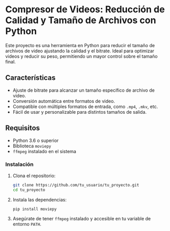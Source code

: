 # Compresor de Videos: Reducción de Calidad y Tamaño de Archivos con Python

Este proyecto es una herramienta en Python para reducir el tamaño de archivos de video ajustando la calidad y el bitrate. Ideal para optimizar videos y reducir su peso, permitiendo un mayor control sobre el tamaño final.

## Características
- Ajuste de bitrate para alcanzar un tamaño específico de archivo de video.
- Conversión automática entre formatos de video.
- Compatible con múltiples formatos de entrada, como `.mp4`, `.mkv`, etc.
- Fácil de usar y personalizable para distintos tamaños de salida.

## Requisitos
- Python 3.6 o superior
- Biblioteca `moviepy`
- `ffmpeg` instalado en el sistema

### Instalación
1. Clona el repositorio:
    ```bash
    git clone https://github.com/tu_usuario/tu_proyecto.git
    cd tu_proyecto
    ```

2. Instala las dependencias:
    ```bash
    pip install moviepy
    ```

3. Asegúrate de tener `ffmpeg` instalado y accesible en tu variable de entorno `PATH`.

